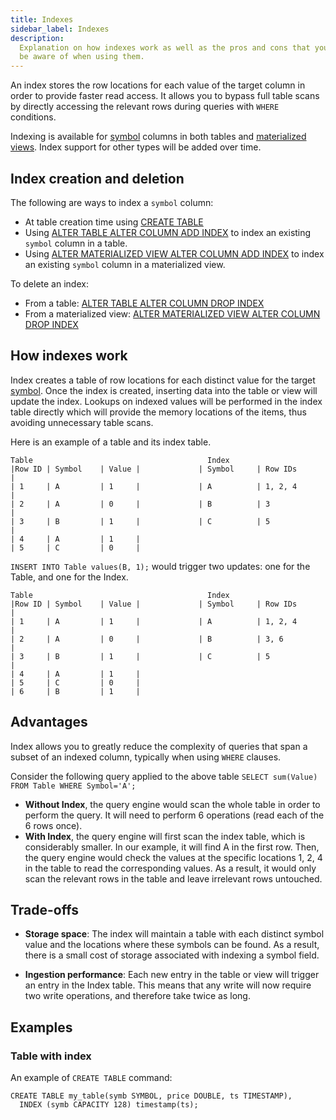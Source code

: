 ```yaml
---
title: Indexes
sidebar_label: Indexes
description:
  Explanation on how indexes work as well as the pros and cons that you need to
  be aware of when using them.
---
```


An index stores the row locations for each value of the target column in order
to provide faster read access. It allows you to bypass full table scans by
directly accessing the relevant rows during queries with `WHERE` conditions.

Indexing is available for [symbol](/docs/concept/symbol/) columns in both tables
and [materialized views](/docs/concept/mat-views). Index support
for other types will be added over time.

## Index creation and deletion

The following are ways to index a `symbol` column:

- At table creation time using
  [CREATE TABLE](/docs/reference/sql/create-table/#column-indexes)
- Using
  [ALTER TABLE ALTER COLUMN ADD INDEX](/docs/reference/sql/alter-table-alter-column-add-index/)
  to index an existing `symbol` column in a table.
- Using
  [ALTER MATERIALIZED VIEW ALTER COLUMN ADD INDEX](/docs/reference/sql/alter-mat-view-alter-column-add-index/)
  to index an existing `symbol` column in a materialized view.

To delete an index:

- From a table: [ALTER TABLE ALTER COLUMN DROP INDEX](/docs/reference/sql/alter-table-alter-column-drop-index/)
- From a materialized view: [ALTER MATERIALIZED VIEW ALTER COLUMN DROP INDEX](/docs/reference/sql/alter-mat-view-alter-column-drop-index/)

## How indexes work

Index creates a table of row locations for each distinct value for the target
[symbol](/docs/concept/symbol/). Once the index is created, inserting data into
the table or view will update the index. Lookups on indexed values will be performed in
the index table directly which will provide the memory locations of the items,
thus avoiding unnecessary table scans.

Here is an example of a table and its index table.

```shell
Table                                       Index
|Row ID | Symbol    | Value |             | Symbol     | Row IDs       |
| 1     | A         | 1     |             | A          | 1, 2, 4       |
| 2     | A         | 0     |             | B          | 3             |
| 3     | B         | 1     |             | C          | 5             |
| 4     | A         | 1     |
| 5     | C         | 0     |
```

`INSERT INTO Table values(B, 1);` would trigger two updates: one for the Table,
and one for the Index.

```shell
Table                                       Index
|Row ID | Symbol    | Value |             | Symbol     | Row IDs       |
| 1     | A         | 1     |             | A          | 1, 2, 4       |
| 2     | A         | 0     |             | B          | 3, 6          |
| 3     | B         | 1     |             | C          | 5             |
| 4     | A         | 1     |
| 5     | C         | 0     |
| 6     | B         | 1     |
```

## Advantages

Index allows you to greatly reduce the complexity of queries that span a subset
of an indexed column, typically when using `WHERE` clauses.

Consider the following query applied to the above table
`SELECT sum(Value) FROM Table WHERE Symbol='A';`

- **Without Index**, the query engine would scan the whole table in order to
  perform the query. It will need to perform 6 operations (read each of the 6
  rows once).
- **With Index**, the query engine will first scan the index table, which is
  considerably smaller. In our example, it will find A in the first row. Then,
  the query engine would check the values at the specific locations 1, 2, 4 in
  the table to read the corresponding values. As a result, it would only scan
  the relevant rows in the table and leave irrelevant rows untouched.

## Trade-offs

- **Storage space**: The index will maintain a table with each distinct symbol
  value and the locations where these symbols can be found. As a result, there
  is a small cost of storage associated with indexing a symbol field.

- **Ingestion performance**: Each new entry in the table or view will trigger an entry
  in the Index table. This means that any write will now require two write
  operations, and therefore take twice as long.

## Examples

### Table with index

An example of `CREATE TABLE` command:

```questdb-sql
CREATE TABLE my_table(symb SYMBOL, price DOUBLE, ts TIMESTAMP),
  INDEX (symb CAPACITY 128) timestamp(ts);
```
